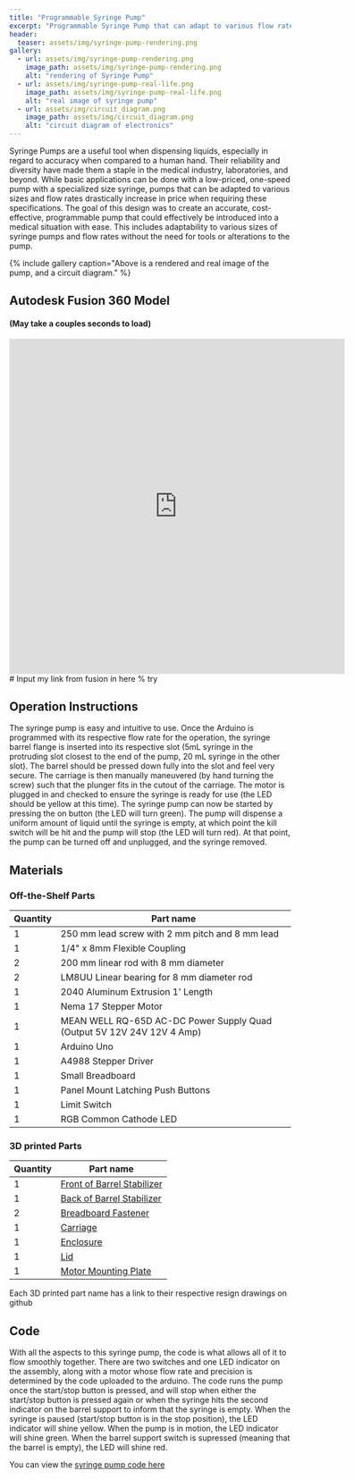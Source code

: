 ```yaml
---
title: "Programmable Syringe Pump"
excerpt: "Programmable Syringe Pump that can adapt to various flow rates and barrel size."
header:
  teaser: assets/img/syringe-pump-rendering.png
gallery:
  - url: assets/img/syringe-pump-rendering.png
    image_path: assets/img/syringe-pump-rendering.png
    alt: "rendering of Syringe Pump"
  - url: assets/img/syringe-pump-real-life.png
    image_path: assets/img/syringe-pump-real-life.png
    alt: "real image of syringe pump"
  - url: assets/img/circuit_diagram.png
    image_path: assets/img/circuit_diagram.png
    alt: "circuit diagram of electronics"
---
```


Syringe Pumps are a useful tool when dispensing liquids, especially in regard to accuracy when compared to a human hand. Their reliability and diversity have made them a staple in the medical industry, laboratories, and beyond. While basic applications can be done with a low-priced, one-speed pump with a specialized size syringe, pumps that can be adapted to various sizes and flow rates drastically increase in price when requiring these specifications. The goal of this design was to create an accurate, cost-effective, programmable pump that could effectively be introduced into a medical situation with ease. This includes adaptability to various sizes of syringe pumps and flow rates without the need for tools or alterations to the pump.

{% include gallery caption="Above is a rendered and real image of the pump, and a circuit diagram." %}

## Autodesk Fusion 360 Model
#### (May take a couples seconds to load)
<iframe src="https://myhub.autodesk360.com/ue2df3503/shares/public/SH56a43QTfd62c1cd96832754d64d89c2831?mode=embed" width="600" height="600" allowfullscreen="true" webkitallowfullscreen="true" mozallowfullscreen="true"  frameborder="0"></iframe>  
# Input my link from fusion in here
% try

## Operation Instructions 
The syringe pump is easy and intuitive to use. Once the Arduino is programmed with its respective flow rate for the operation, the syringe barrel flange is inserted into its respective slot (5mL syringe in the protruding slot closest to the end of the pump, 20 mL syringe in the other slot). The barrel should be pressed down fully into the slot and feel very secure. The carriage is then manually maneuvered (by hand turning the screw) such that the plunger fits in the cutout of the carriage. The motor is plugged in and checked to ensure the syringe is ready for use (the LED should be yellow at this time). The syringe pump can now be started by pressing the on button (the LED will turn green). The pump will dispense a uniform amount of liquid until the syringe is empty, at which point the kill switch will be hit and the pump will stop (the LED will turn red).  At that point, the pump can be turned off and unplugged, and the syringe removed.


## Materials
### Off-the-Shelf Parts

| Quantity | Part name |
| ------------ |--------------|
| 1 | 250 mm lead screw with 2 mm pitch and 8 mm lead |
| 1 | 1/4" x 8mm Flexible Coupling |
| 2 | 200 mm linear rod with 8 mm diameter |
| 2 | LM8UU Linear bearing for 8 mm diameter rod |
| 1 | 2040 Aluminum Extrusion 1' Length |
| 1 | Nema 17 Stepper Motor |
| 1 | MEAN WELL RQ-65D AC-DC Power Supply Quad (Output 5V 12V 24V 12V 4 Amp) |
| 1 | Arduino Uno |
| 1 | A4988 Stepper Driver |
| 1 | Small Breadboard |
| 1 | Panel Mount Latching Push Buttons |
| 1 | Limit Switch |
| 1 | RGB Common Cathode LED |

### 3D printed Parts

| Quantity | Part name |
| ------------ |--------------|
| 1 | [Front of Barrel Stabilizer](https://github.com/z-marshall/z-marshall.github.io/blob/main/assets/drawings/Front%20of%20barrel%20stabilizer.png)  |
| 1 | [Back of Barrel Stabilizer](https://github.com/z-marshall/z-marshall.github.io/blob/main/assets/drawings/back%20of%20barrel%20stabilizer.png) |
| 2 | [Breadboard Fastener](https://github.com/z-marshall/z-marshall.github.io/blob/main/assets/drawings/breadboard%20fastener.png)  |
| 1 | [Carriage](https://github.com/z-marshall/z-marshall.github.io/blob/main/assets/drawings/carriage.png) |
| 1 | [Enclosure](https://github.com/z-marshall/z-marshall.github.io/blob/main/assets/drawings/enclosure.png) |
| 1 | [Lid](https://github.com/z-marshall/z-marshall.github.io/blob/main/assets/drawings/lid.png) |
| 1 | [Motor Mounting Plate](https://github.com/z-marshall/z-marshall.github.io/blob/main/assets/drawings/motor%20mounting%20plate.png) |

Each 3D printed part name has a link to their respective resign drawings on github

## Code
With all the aspects to this syringe pump, the code is what allows all of it to flow smoothly together. There are two switches and one LED indicator on the assembly, along with a motor whose flow rate and precision is determined by the code uploaded to the arduino. The code runs the pump once the start/stop button is pressed, and will stop when either the start/stop button is pressed again or when the syringe hits the second indicator on the barrel support to inform that the syringe is empty. When the syringe is paused (start/stop button is in the stop position), the LED indicator will shine yellow. When the pump is in motion, the LED indicator will shine green. When the barrel support switch is supressed (meaning that the barrel is empty), the LED will shine red.

You can view the [syringe pump code here](https://github.com/z-marshall/syringe_code/blob/main/syringe_pump_code.ino)
